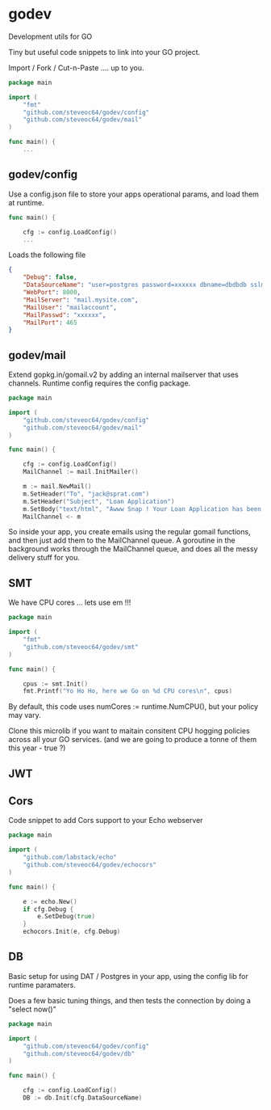 # godev
Development utils for GO 

Tiny but useful code snippets to link into your GO project.

Import / Fork / Cut-n-Paste .... up to you.

```go
package main

import (
	"fmt"
	"github.com/steveoc64/godev/config"
	"github.com/steveoc64/godev/mail"
)

func main() {
	...
```


## godev/config

Use a config.json file to store your apps operational params, and load them at runtime.

```go
func main() {

	cfg := config.LoadConfig()
	...
```

Loads the following file
```json
{
	"Debug": false,
	"DataSourceName": "user=postgres password=xxxxxx dbname=dbdbdb sslmode=disable",
	"WebPort": 8000,
	"MailServer": "mail.mysite.com",
	"MailUser": "mailaccount",
	"MailPasswd": "xxxxxx",
	"MailPort": 465
}
```

## godev/mail

Extend gopkg.in/gomail.v2 by adding an internal mailserver that uses channels.
Runtime config requires the config package.

```go
package main

import (
	"github.com/steveoc64/godev/config"
	"github.com/steveoc64/godev/mail"
)

func main() {

	cfg := config.LoadConfig()
	MailChannel := mail.InitMailer()

	m := mail.NewMail()
	m.SetHeader("To", "jack@sprat.com")
	m.SetHeader("Subject", "Loan Application")
	m.SetBody("text/html", "Awww Snap ! Your Loan Application has been denied  :(")
	MailChannel <- m
```

So inside your app, you create emails using the regular gomail functions, and then just add them to the MailChannel 
queue.  A goroutine in the background works through the MailChannel queue, and does all the messy delivery stuff 
for you.

## SMT

We have CPU cores ... lets use em !!!

```go
package main

import (
	"fmt"
	"github.com/steveoc64/godev/smt"
)

func main() {

	cpus := smt.Init()
	fmt.Printf("Yo Ho Ho, here we Go on %d CPU cores\n", cpus)
```

By default, this code uses numCores := runtime.NumCPU(), but your policy may vary.

Clone this microlib if you want to maitain consitent CPU hogging policies across all your
GO services.  (and we are going to produce a tonne of them this year - true ?)

## JWT

## Cors

Code snippet to add Cors support to your Echo webserver

```go
package main

import (
	"github.com/labstack/echo"
	"github.com/steveoc64/godev/echocors"
)

func main() {

	e := echo.New()
	if cfg.Debug {
		e.SetDebug(true)
	}
	echocors.Init(e, cfg.Debug)

```

## DB

Basic setup for using DAT / Postgres in your app, using the config lib for 
runtime paramaters.

Does a few basic tuning things, and then tests the connection by doing a "select now()"


```go
package main

import (
	"github.com/steveoc64/godev/config"
	"github.com/steveoc64/godev/db"
)

func main() {

	cfg := config.LoadConfig()
	DB := db.Init(cfg.DataSourceName)

```
